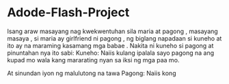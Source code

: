# Adode-Flash-Project

Isang araw masayang nag kwekwentuhan sila maria at pagong , masayang masaya , si maria ay girlfriend ni pagong , ng biglang napadaan si kuneho at ito ay na maraming kasamang mga babae . 
Nakita ni kuneho si pagong at pinuntahan nya ito 
sabi: 
Kuneho: Naiis kulang ipalala sayo pagong na ang kupad mo wala kang mararating nyan sa iksi ng mga paa mo.

At sinundan iyon ng malulutong na tawa 
Pagong: Naiis kong 
